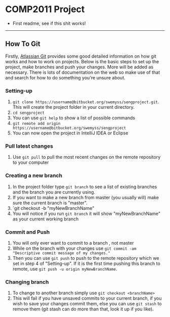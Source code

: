 # COMP2011 Project

* First readme, see if this shit works!


* * *
## How To Git
Firstly, [Atlassian Git](https://www.atlassian.com/git/) provides some good detailed information on how git works and how to work on projects. Below is the basic steps to set up the project, make branches and push your changes. More will be added as necessary. There is lots of documentation on the web so make use of that and search for how to do something you're unsure about.

### Setting-up
1. `git clone https://username@bitbucket.org/swemyss/sengproject.git`. This will create the project folder in your current directory.
2. `cd sengproject`
3. You can use `git help` to show a list of possible commands
4. `git remote add origin https://username@bitbucket.org/swemyss/sengproject`
5. You can now open the project in IntelliJ IDEA or Eclipse

### Pull latest changes
1. Use `git pull` to pull the most recent changes on the remote repository to your computer

### Creating a new branch
1. In the project folder type `git branch` to see a list of existing branches and the branch you are currently using.
2. If you want to make a new branch from master (you usually will) make sure the current branch is "master".
3. `git checkout -b "myNewBranchName"
4. You will notice if you run `git branch` it will show "myNewBranchName" as your current working branch

### Commit and Push
1. You will only ever want to commit to a branch , not master
2. While on the branch with your changes use `git commit -am "Descriptive commit message of my changes."`
3. Then you can use `git push` to push to the remote repository which we set in step 4 of "Setting-up". If it is the first time pushing this branch to remote, use `git push -u origin myNewBranchName`.

### Changing branch
1. To change to another branch simply use `git checkout <branchName>`
2. This will fail if you have unsaved commits to your current branch, if you wish to save your changes commit them, else you can use `git stash` to remove them (git stash can do more than that, look it up if you like).

